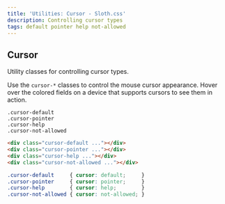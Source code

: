 ```yaml
---
title: 'Utilities: Cursor - Sloth.css'
description: Controlling cursor types
tags: default pointer help not-allowed
---
```


## Cursor

Utility classes for controlling cursor types.

Use the `cursor-*` classes to control the mouse cursor appearance. Hover over the colored fields on a device that supports cursors to see them in action.

<div class="demo flex flex-wrap gap-8">
  <div class="flex-col items-center gap-4">
    <div class="cursor-default w-32 h-16 bg-accent rounded"></div>
    <code>.cursor-default</code>
  </div>
  <div class="flex-col items-center gap-4">
    <div class="cursor-pointer w-32 h-16 bg-accent rounded"></div>
    <code>.cursor-pointer</code>
  </div>
  <div class="flex-col items-center gap-4">
    <div class="cursor-help w-32 h-16 bg-accent rounded"></div>
    <code>.cursor-help</code>
  </div>
  <div class="flex-col items-center gap-4">
    <div class="cursor-not-allowed w-32 h-16 bg-accent rounded"></div>
    <code>.cursor-not-allowed</code>
  </div>
</div>

```html
<div class="cursor-default ..."></div>
<div class="cursor-pointer ..."></div>
<div class="cursor-help ..."></div>
<div class="cursor-not-allowed ..."></div>
```

```css
.cursor-default     { cursor: default;     }
.cursor-pointer     { cursor: pointer;     }
.cursor-help        { cursor: help;        }
.cursor-not-allowed { cursor: not-allowed; }
```
